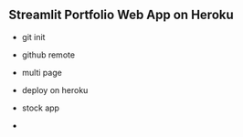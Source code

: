 ## Streamlit Portfolio Web App on Heroku

- git init

- github remote

- multi page

- deploy on heroku

- stock app

- 